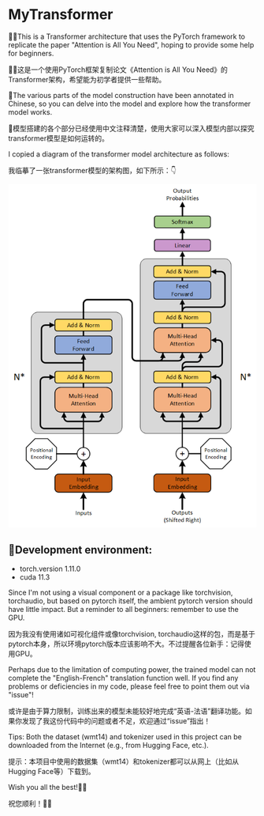 # MyTransformer
🥰🥰This is a Transformer architecture that uses the PyTorch framework to replicate the paper "Attention is All You Need", hoping to provide some help for beginners.

🥰🥰这是一个使用PyTorch框架复制论文《Attention is All You Need》的Transformer架构，希望能为初学者提供一些帮助。

👏The various parts of the model construction have been annotated in Chinese, so you can delve into the model and explore how the transformer model works.

👏模型搭建的各个部分已经使用中文注释清楚，使用大家可以深入模型内部以探究transformer模型是如何运转的。

I copied a diagram of the transformer model architecture as follows:

我临摹了一张transformer模型的架构图，如下所示：👇

![transformer architecture](/transformer.png)

## 🤖Development environment:

  * torch.version  1.11.0
  * cuda           11.3

Since I'm not using a visual component or a package like torchvision, torchaudio, but based on pytorch itself, the ambient pytorch version should have little impact. But a reminder to all beginners: remember to use the GPU.

因为我没有使用诸如可视化组件或像torchvision, torchaudio这样的包，而是基于pytorch本身，所以环境pytorch版本应该影响不大。不过提醒各位新手：记得使用GPU。

Perhaps due to the limitation of computing power, the trained model can not complete the "English-French" translation function well. If you find any problems or deficiencies in my code, please feel free to point them out via "issue"!

或许是由于算力限制，训练出来的模型未能较好地完成“英语-法语”翻译功能。如果你发现了我这份代码中的问题或者不足，欢迎通过“issue”指出！

Tips: Both the dataset (wmt14) and tokenizer used in this project can be downloaded from the Internet (e.g., from Hugging Face, etc.).

提示：本项目中使用的数据集（wmt14）和tokenizer都可以从网上（比如从Hugging Face等）下载到。

Wish you all the best!💓💓

祝您顺利！💓💓
